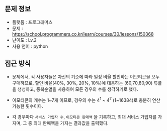 ## 문제 정보

- 플랫폼 : 프로그래머스
- 문제 : https://school.programmers.co.kr/learn/courses/30/lessons/150368
- 난이도 : Lv.2
- 사용 언어 : python

## 접근 방식

- 문제에서, 각 사용자들은 자신의 기준에 따라 일정 비율 할인하는 이모티콘을 모두 구매하므로, 할인 비율(40%, 30%, 20%, 10%)에 대응하는 (60,70,80,90) 튜플을 생성하고, 중복순열을 사용하여 모든 경우의 수를 생각하기로 했다.

- 이모티콘의 개수는 1~7개 이므로, 경우의 수는 4<sup>1</sup> ~ 4<sup>7</sup> (1~16384)로 충분히 연산 가능한 횟수이다.

- 각 경우마다 `서비스 가입자 수`, `이모티콘 판매액` 을 기록하고, 최대 서비스 가입자를 가지며, 그 중 최대 판매액을 가지는 결과값을 출력했다.
